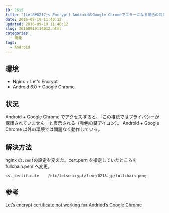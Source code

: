 ```yaml
---
ID: 2615
title: "[Let&#8217;s Encrypt] AndroidのGoogle Chromeでエラーになる場合の対処法"
date: 2016-09-19 11:40:12
updated: 2016-09-19 11:40:12
slug: 20160919114012.html
categories:
  - 開発
tags:
  - Android
---
```


<!--more-->

## 環境

- Nginx + Let's Encrypt
- Android 6.0 + Google Chrome

## 状況

Android + Google Chrome でアクセスすると、「この接続ではプライバシーが保護されていません」と表示される（赤色の鍵アイコン）。
Android + Google Chrome 以外の環境では問題なく動作している。

## 解決方法

nginx の<code>.conf</code>の設定を変えた。cert.pem を指定していたところを fullchain.pem へ変更。

<pre><code>ssl_certificate    /etc/letsencrypt/live/0218.jp/fullchain.pem;</code></pre>

## 参考

[Let’s encrypt certificate not working for Andriod’s Google Chrome](https://community.letsencrypt.org/t/lets-encrypt-certificate-not-working-for-andriods-google-chrome/7184)
